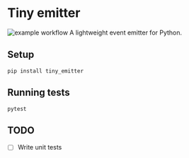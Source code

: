 # Tiny emitter
![example workflow](https://github.com/skilef/tiny-emitter/actions/workflows/python-package.yml/badge.svg)
A lightweight event emitter for Python.

## Setup
```shell
pip install tiny_emitter
```

## Running tests
```shell
pytest
```

## TODO

- [ ] Write unit tests